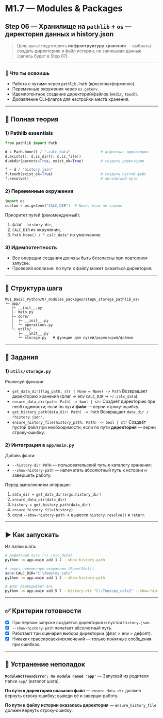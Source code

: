 # M1.7 — Modules & Packages
## Step 06 — Хранилище на `pathlib` + `os` — директория данных и history.json

> Цель шага: подготовить **инфраструктуру хранения** — выбрать/создать директорию и файл истории, не записывая данные (запись будет в Step 07).

---

### 🎯 Что ты освоишь
- Работа с путями через `pathlib.Path` (кроссплатформенно).
- Переменные окружения через `os.getenv`.
- Идемпотентное создание директорий/файлов (`mkdir`, `touch`).
- Добавление CLI‑флагов для настройки места хранения.

---

## 📘 Полная теория

### 1) Pathlib essentials
```python
from pathlib import Path

d = Path.home() / ".calc_data"              # дефолтная директория
d.exists(); d.is_dir(); d.is_file()
d.mkdir(parents=True, exist_ok=True)        # создать директорию

f = d / "history.json"
f.touch(exist_ok=True)                      # создать пустой файл
f.resolve()                                 # абсолютный путь
```

### 2) Переменные окружения
```python
import os
custom = os.getenv("CALC_DIR")  # None, если не задано
```
Приоритет путей (рекомендуемый):
1) флаг `--history-dir`,
2) `CALC_DIR` из окружения,
3) `Path.home() / ".calc_data"` по умолчанию.

### 3) Идемпотентность
- Все операции создания должны быть безопасны при повторном запуске.
- Проверяй коллизии: по пути к файлу может оказаться директория.

---

## 📁 Структура шага
```
M01_Basic_Python/07_modules_packages/step6_storage_pathlib_os/
└─ app/
   ├─ __init__.py
   ├─ main.py
   ├─ core/
   │  ├─ __init__.py
   │  └─ operations.py
   └─ utils/
      ├─ __init__.py
      └─ storage.py   # функции для путей/директорий/файлов
```

---

## 🧩 Задания

### 1) `utils/storage.py`
Реализуй функции:
- `get_data_dir(flag_path: str | None = None) -> Path`
  Возвращает директорию хранения (флаг → env `CALC_DIR` → `~/.calc_data`).
- `ensure_data_dir(path: Path) -> bool | str`
  Создаёт директорию при необходимости; если по пути **файл** — верни строку‑ошибку.
- `get_history_path(data_dir: Path) -> Path`
  Возвращает `data_dir / "history.json"`.
- `ensure_history_file(history_path: Path) -> bool | str`
  Создаёт пустой файл при необходимости; если по пути **директория** — верни строку‑ошибку.

### 2) Интеграция в `app/main.py`
Добавь флаги:
- `--history-dir PATH` — пользовательский путь к каталогу хранения;
- `--show-history-path` — напечатать абсолютный путь к истории и завершить работу.

Перед выполнением операции:
1) `data_dir = get_data_dir(args.history_dir)`
2) `ensure_data_dir(data_dir)`
3) `history = get_history_path(data_dir)`
4) `ensure_history_file(history)`
5) если `--show-history-path` → вывести `history.resolve()` и `return`

---

## ▶️ Как запускать
Из папки шага:
```bash
# дефолтный путь (~/.calc_data)
python -m app.main add 1 2 --show-history-path

# через переменную окружения (PowerShell)
$env:CALC_DIR="C:\Temp\my_calc"
python -m app.main add 1 2 --show-history-path

# флаг перекрывает env
python -m app.main add 5 7 --history-dir "C:\Temp\my_calc2" --show-history-path
```

---

## ✅ Критерии готовности
- [x] При первом запуске создаётся директория и пустой `history.json`.
- [x] `--show-history-path` печатает абсолютный путь.
- [x] Работают три сценария выбора директории (флаг > env > дефолт).
- [x] Никаких трассировок/исключений — только понятные сообщения при ошибках.

---

## 🛟 Устранение неполадок

**`ModuleNotFoundError: No module named 'app'`**
— Запускай из родителя папки `app/` (каталог шага).

**По пути к директории оказался файл**
— `ensure_data_dir` должен вернуть строку‑ошибку; выведи её и заверши работу.

**По пути к файлу истории оказалась директория**
— `ensure_history_file` должен вернуть строку‑ошибку.
